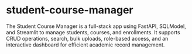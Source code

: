 # student-course-manager
The Student Course Manager is a full-stack app using FastAPI, SQLModel, and Streamlit to manage students, courses, and enrollments. It supports CRUD operations, search, bulk uploads, role-based access, and an interactive dashboard for efficient academic record management.
